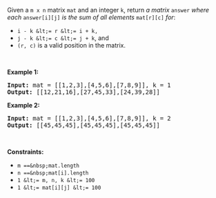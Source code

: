Given a `` m x n `` matrix `` mat `` and an integer `` k ``, return _a matrix_ `` answer `` _where each_ `` answer[i][j] `` _is the sum of all elements_ `` mat[r][c] `` _for_:

*   `` i - k &lt;= r &lt;= i + k, ``
*   `` j - k &lt;= c &lt;= j + k ``, and
*   `` (r, c) `` is a valid position in the matrix.

&nbsp;

__Example 1:__

<pre>
<strong>Input:</strong> mat = [[1,2,3],[4,5,6],[7,8,9]], k = 1
<strong>Output:</strong> [[12,21,16],[27,45,33],[24,39,28]]
</pre>

__Example 2:__

<pre>
<strong>Input:</strong> mat = [[1,2,3],[4,5,6],[7,8,9]], k = 2
<strong>Output:</strong> [[45,45,45],[45,45,45],[45,45,45]]
</pre>

&nbsp;

__Constraints:__

*   `` m ==&nbsp;mat.length ``
*   `` n ==&nbsp;mat[i].length ``
*   `` 1 &lt;= m, n, k &lt;= 100 ``
*   `` 1 &lt;= mat[i][j] &lt;= 100 ``